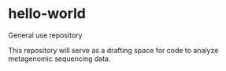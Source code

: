 # hello-world
General use repository

This repository will serve as a drafting space for code to analyze metagenomic sequencing data.
